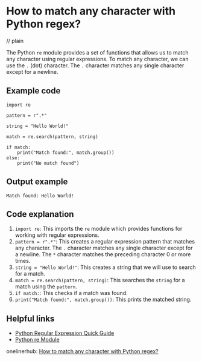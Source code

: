 # How to match any character with Python regex?
// plain

The Python `re` module provides a set of functions that allows us to match any character using regular expressions. To match any character, we can use the `.` (dot) character. The `.` character matches any single character except for a newline.

## Example code

```
import re

pattern = r".*"

string = "Hello World!"

match = re.search(pattern, string)

if match:
    print("Match found:", match.group())
else:
    print("No match found")
```

## Output example

```
Match found: Hello World!
```

## Code explanation


1. `import re`: This imports the `re` module which provides functions for working with regular expressions.
2. `pattern = r".*"`: This creates a regular expression pattern that matches any character. The `.` character matches any single character except for a newline. The `*` character matches the preceding character 0 or more times.
3. `string = "Hello World!"`: This creates a string that we will use to search for a match.
4. `match = re.search(pattern, string)`: This searches the `string` for a match using the `pattern`.
5. `if match:`: This checks if a match was found.
6. `print("Match found:", match.group())`: This prints the matched string.

## Helpful links

- [Python Regular Expression Quick Guide](https://www.tutorialspoint.com/python/python_reg_expressions.htm)
- [Python re Module](https://docs.python.org/3/library/re.html)

onelinerhub: [How to match any character with Python regex?](https://onelinerhub.com/python-regex/how-to-match-any-character-with-python-regex)